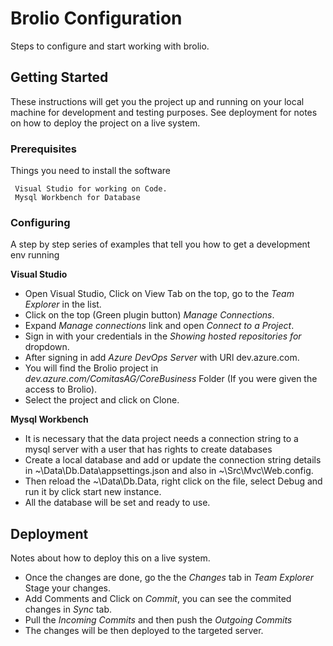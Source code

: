 # Brolio Configuration 

Steps to configure and start working with brolio.

## Getting Started

These instructions will get you the project up and running on your local machine for development and testing purposes. See deployment for notes on how to deploy the project on a live system.

### Prerequisites

Things you need to install the software

```
 Visual Studio for working on Code.
 Mysql Workbench for Database
```
### Configuring

A step by step series of examples that tell you how to get a development env running

 **Visual Studio**

* Open Visual Studio, Click on View Tab on the top, go to the *Team Explorer* in the list.
* Click on the top (Green plugin button) *Manage Connections*.
* Expand *Manage connections* link and open *Connect to a Project*.
* Sign in with your credentials in the *Showing hosted repositories for* dropdown.
* After signing in add *Azure DevOps Server* with URl dev.azure.com.
* You will find the Brolio project in *dev.azure.com/ComitasAG/CoreBusiness* Folder (If you were given the access to Brolio).
* Select the project and click on Clone.

**Mysql Workbench**

 * It is necessary that the data project needs a connection string to a mysql server with a user that has rights to create databases
 * Create a local database and add or update the connection string details in ~\Data\Db.Data\appsettings.json and also in ~\Src\Mvc\Web.config.
 * Then reload the ~\Data\Db.Data, right click on the file, select Debug and run it by click start new instance.
 * All the database will be set and ready to use.
 
 ## Deployment

Notes about how to deploy this on a live system.

* Once the changes are done, go the the *Changes* tab in *Team Explorer* Stage your changes.
* Add Comments and Click on *Commit*, you can see the commited changes in *Sync* tab.
* Pull the *Incoming Commits* and then push the *Outgoing Commits* 
* The changes will be then deployed to the targeted server.





